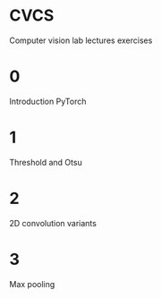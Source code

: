 # CVCS
Computer vision lab lectures exercises

# 0
Introduction PyTorch

# 1
Threshold and Otsu

# 2
2D convolution variants

# 3
Max pooling
